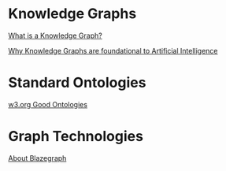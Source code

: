# Knowledge Graphs

[What is a Knowledge Graph?](https://ontotext.com/knowledgehub/fundamentals/what-is-a-knowledge-graph/)

[Why Knowledge Graphs are foundational to Artificial Intelligence](https://www.datanami.com/2018/03/20/why-knowledge-graphs-are-foundational-to-artificial-intelligence/)

# Standard Ontologies
[w3.org Good Ontologies](https://www.w3.org/wiki/Good_Ontologies)

# Graph Technologies
[About Blazegraph](https://wiki.blazegraph.com/wiki/index.php/About_Blazegraph)
